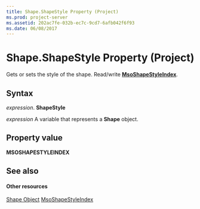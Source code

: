 ```yaml
---
title: Shape.ShapeStyle Property (Project)
ms.prod: project-server
ms.assetid: 202ac7fe-032b-ec7c-9cd7-6afb042f6f93
ms.date: 06/08/2017
---
```



# Shape.ShapeStyle Property (Project)
Gets or sets the style of the shape. Read/write **[MsoShapeStyleIndex](http://msdn.microsoft.com/en-us/library/office/ff862067%28v=office.15%29)**.

## Syntax

 _expression_. **ShapeStyle**

 _expression_ A variable that represents a **Shape** object.


## Property value

 **MSOSHAPESTYLEINDEX**


## See also


#### Other resources


[Shape Object](shape-object-project.md)
[MsoShapeStyleIndex](http://msdn.microsoft.com/en-us/library/office/ff862067%28v=office.15%29)
